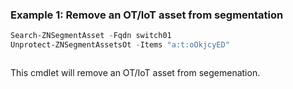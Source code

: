 ### Example 1: Remove an OT/IoT asset from segmentation
```powershell
Search-ZNSegmentAsset -Fqdn switch01
Unprotect-ZNSegmentAssetsOt -Items "a:t:oOkjcyED"
```

```output

```

This cmdlet will remove an OT/IoT asset from segemenation.